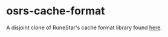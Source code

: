 # osrs-cache-format

A disjoint clone of RuneStar's cache format library found [here](https://github.com/runestar/cache).
